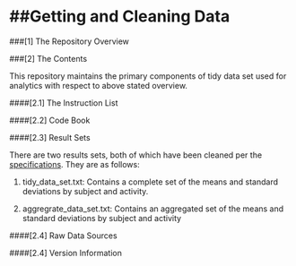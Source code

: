 ##Getting and Cleaning Data
=========================

###[1] The Repository Overview


###[2] The Contents

This repository maintains the primary components of tidy data set used for analytics with respect to above stated overview.

####[2.1] The Instruction List

####[2.2] Code Book

####[2.3] Result Sets

There are two results sets, both of which have been cleaned per the [specifications](https://github.com/mjfii/Getting-and-Cleaning-Data/raw/master/assignment.md).  They are as follows:

1. tidy_data_set.txt: Contains a complete set of the means and standard deviations by subject and activity. 

2. aggregrate_data_set.txt: Contains an aggregated set of the means and standard deviations by subject and activity

####[2.4] Raw Data Sources

####[2.4] Version Information
